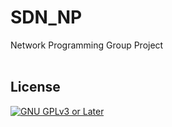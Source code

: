 # SDN_NP
Network Programming Group Project
<br/><br/>
## License
[![GNU GPLv3 or Later](https://www.gnu.org/graphics/gplv3-or-later.svg)](https://www.gnu.org/licenses/gpl-3.0.html)
